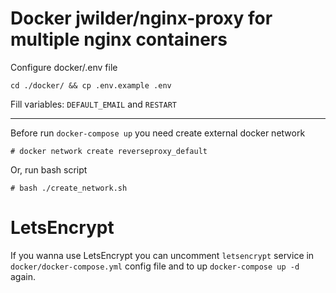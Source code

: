 # Docker jwilder/nginx-proxy for multiple nginx containers

Configure docker/.env file

    cd ./docker/ && cp .env.example .env
    
Fill variables: `DEFAULT_EMAIL` and `RESTART`

---


Before run `docker-compose up` you need create external docker network

    # docker network create reverseproxy_default

Or, run bash script

    # bash ./create_network.sh
    
# LetsEncrypt

If you wanna use LetsEncrypt you can uncomment `letsencrypt` service in `docker/docker-compose.yml` config file and to up `docker-compose up -d` again.